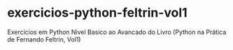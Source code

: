 # exercicios-python-feltrin-vol1
Exercicios em Python Nivel Basico ao Avancado do Livro (Python na Prática de Fernando Feltrin, Vol1)
